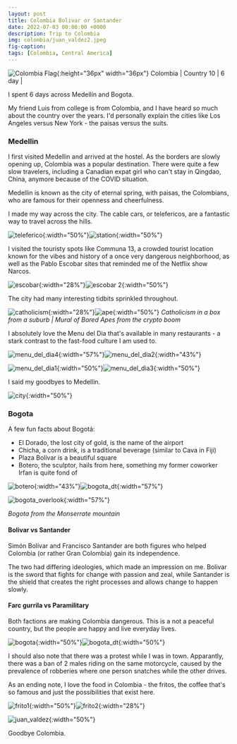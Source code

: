 ```yaml
---
layout: post
title: Colombia Bolivar or Santander 
date: 2022-07-03 00:00:00 +0000
description: Trip to Colombia
img: colombia/juan_valdez2.jpeg
fig-caption:
tags: [Colombia, Central America]
---
```


![Colombia Flag]({{site.baseurl}}/assets/img/flags/4x3/co.svg){:height="36px" width="36px"} Colombia \| Country 10 \| 6 day \| 

I spent 6 days across Medellín and Bogota.

My friend Luis from college is from Colombia, and I have heard so much about the country over the years.  I'd personally explain the cities like Los Angeles versus New York - the paisas versus the suits.

### Medellin

I first visited Medellin and arrived at the hostel. As the borders are slowly opening up, Colombia was a popular destination. There were quite a few slow travelers, including a Canadian expat girl who can't stay in Qingdao, China, anymore because of the COVID situation. 

Medellin is known as the city of eternal spring, with paisas, the Colombians, who are famous for their openness and cheerfulness. 

I made my way across the city. The cable cars, or telefericos, are a fantastic way to travel across the hills. 

![teleferico]({{site.baseurl}}/assets/img/colombia/teleferico.jpeg){:width="50%"}![station]({{site.baseurl}}/assets/img/colombia/station.jpeg){:width="50%"}

I visited the touristy spots like Communa 13, a crowded tourist location known for the vibes and history of a once very dangerous neighborhood, as well as the Pablo Escobar sites that reminded me of the Netflix show Narcos. 

![escobar]({{site.baseurl}}/assets/img/colombia/escobar.jpeg){:width="28%"}![escobar 2]({{site.baseurl}}/assets/img/colombia/escobar2.jpeg){:width="50%"}

The city had many interesting tidbits sprinkled throughout. 

![catholicism]({{site.baseurl}}/assets/img/colombia/catholicism.jpeg){:width="28%"}![ape]({{site.baseurl}}/assets/img/colombia/ape.jpeg){:width="50%"}
*Catholicism in a box from a suburb \| Mural of Bored Apes from the crypto boom*

I absolutely love the Menu del Dia that's available in many restaurants - a stark contrast to the fast-food culture I am used to.

![menu_del_dia4]({{site.baseurl}}/assets/img/colombia/menu_del_dia4.jpg){:width="57%"}![menu_del_dia2]({{site.baseurl}}/assets/img/colombia/menu_del_dia2.jpeg){:width="43%"}

![menu_del_dia1]({{site.baseurl}}/assets/img/colombia/menu_del_dia1.jpeg){:width="50%"}![menu_del_dia3]({{site.baseurl}}/assets/img/colombia/menu_del_dia3.jpeg){:width="50%"}

I said my goodbyes to Medellin. 

![city]({{site.baseurl}}/assets/img/colombia/city.jpeg){:width="50%"}

### Bogota

A few fun facts about Bogotá:
* El Dorado, the lost city of gold, is the name of the airport
* Chicha, a corn drink, is a traditional beverage (similar to Cava in Fiji)
* Plaza Bolívar is a beautiful square
* Botero, the sculptor, hails from here, something my former coworker Irfan is quite fond of

![botero]({{site.baseurl}}/assets/img/colombia/botero.jpeg){:width="43%"}![bogota_dt]({{site.baseurl}}/assets/img/colombia/bogota_dt.jpg){:width="57%"}

![bogota_overlook]({{site.baseurl}}/assets/img/colombia/bogota_overlook.jpg){:width="57%"}

*Bogota from the Monserrate mountain*

#### Bolivar vs Santander 
Simón Bolívar and Francisco Santander are both figures who helped Colombia (or rather Gran Colombia) gain its independence.

The two had differing ideologies, which made an impression on me. Bolivar is the sword that fights for change with passion and zeal, while Santander is the shield that creates the right processes and allows change to happen slowly. 

#### Farc gurrila vs Paramilitary
Both factions are making Colombia dangerous. This is a not a peaceful country, but the people are happy and live everyday lives. 

![bogota]({{site.baseurl}}/assets/img/colombia/bogota.jpg){:width="50%"}![bogota_dt]({{site.baseurl}}/assets/img/colombia/unrest.jpg){:width="50%"}

I should also note that there was a protest while I was in town. Apparantly, there was a ban of 2 males riding on the same motorcycle, caused by the prevalence of robberies where one person snatches while the other drives. 

As an ending note, I love the food in Colombia - the fritos, the coffee that's so famous and just the possibilities that exist here. 

![frito1]({{site.baseurl}}/assets/img/colombia/frito1.jpeg){:width="50%"}![frito2]({{site.baseurl}}/assets/img/colombia/frito2.jpeg){:width="28%"}

![juan_valdez]({{site.baseurl}}/assets/img/colombia/juan_valdez.jpeg){:width="50%"}

Goodbye Colombia. 

